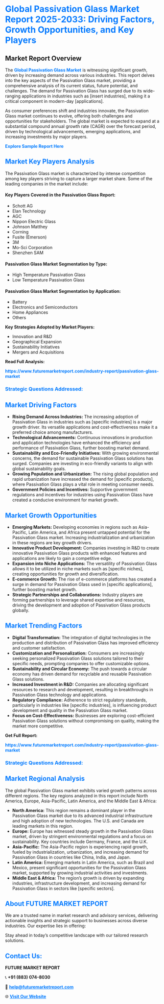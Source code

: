 <h1 style="color: #007BFF;">Global Passivation Glass Market Report 2025-2033: Driving Factors, Growth Opportunities, and Key Players</h1>

<section id="overview">
<h2>Market Report Overview</h2>
<p>The <a href="https://www.futuremarketreport.com/industry-report/passivation-glass-market" style="color: #007BFF; text-decoration: none;"><strong>Global Passivation Glass Market</strong></a> is witnessing significant growth, driven by increasing demand across various industries. This report delves into the key aspects of the Passivation Glass market, providing a comprehensive analysis of its current status, future potential, and challenges. The demand for Passivation Glass has surged due to its wide-ranging applications in industries such as [insert industries], making it a critical component in modern-day [applications].</p>
<p>As consumer preferences shift and industries innovate, the Passivation Glass market continues to evolve, offering both challenges and opportunities for stakeholders. The global market is expected to expand at a substantial compound annual growth rate (CAGR) over the forecast period, driven by technological advancements, emerging applications, and increasing investments by major players.</p>
</section>

<section id="overview">
<p><a href="https://www.futuremarketreport.com/request-sample/reportId=97719" style="color: #007BFF; text-decoration: none;"><strong>Explore Sample Report Here</strong></a></p>
</section>

<section id="key-players">
<h2 style="color: #007BFF;">Market Key Players Analysis</h2>
<p>The Passivation Glass market is characterized by intense competition among key players striving to capture a larger market share. Some of the leading companies in the market include:</p>
<h4>Key Players Covered in the Passivation Glass Report:</h4>
<ul><li>Schott AG</li><li>Elan Technology</li><li>AGC</li><li>Nippon Electric Glass</li><li>Johnson Matthey</li><li>Corning</li><li>Fusite (Emerson)</li><li>3M</li><li>Mo-Sci Corporation</li><li>Shenzhen SAM</li></ul>
<h4>Passivation Glass Market Segmentation by Type:</h4>
<ul><li>High Temperature Passivation Glass</li><li>Low Temperature Passivation Glass</li></ul>

<h4>Passivation Glass Market Segmentation by Application:</h4>
<ul><li>Battery</li><li>Electronics and Semiconductors</li><li>Home Appliances</li><li>Others</li></ul>
<p><strong>Key Strategies Adopted by Market Players:</strong></p>
<ul>
<li>Innovation and R&D</li>
<li>Geographical Expansion</li>
<li>Sustainability Initiatives</li>
<li>Mergers and Acquisitions</li>
</ul>
</section>

<section>
<p><strong>Read Full Analysis: </strong></p><a href="https://www.futuremarketreport.com/industry-report/passivation-glass-market" style="color: #007BFF; text-decoration: none;"><strong>https://www.futuremarketreport.com/industry-report/passivation-glass-market</strong></a>
<h3 style="color: #007BFF;">Strategic Questions Addressed:</h3>
</section>

<section id="driving-factors">
<h2 style="color: #007BFF;">Market Driving Factors</h2>
<ul>
<li><strong>Rising Demand Across Industries:</strong> The increasing adoption of Passivation Glass in industries such as [specific industries] is a major growth driver. Its versatile applications and cost-effectiveness make it a preferred choice among manufacturers.</li>
<li><strong>Technological Advancements:</strong> Continuous innovations in production and application technologies have enhanced the efficiency and performance of Passivation Glass, further boosting market demand.</li>
<li><strong>Sustainability and Eco-Friendly Initiatives:</strong> With growing environmental concerns, the demand for sustainable Passivation Glass solutions has surged. Companies are investing in eco-friendly variants to align with global sustainability goals.</li>
<li><strong>Growing Population and Urbanization:</strong> The rising global population and rapid urbanization have increased the demand for [specific products], where Passivation Glass plays a vital role in meeting consumer needs.</li>
<li><strong>Government Policies and Incentives:</strong> Supportive government regulations and incentives for industries using Passivation Glass have created a conducive environment for market growth.</li>
</ul>
</section>

<section id="growth-opportunities">
<h2 style="color: #007BFF;">Market Growth Opportunities</h2>
<ul>
<li><strong>Emerging Markets:</strong> Developing economies in regions such as Asia-Pacific, Latin America, and Africa present untapped potential for the Passivation Glass market. Increasing industrialization and urbanization in these regions are key growth drivers.</li>
<li><strong>Innovative Product Development:</strong> Companies investing in R&D to create innovative Passivation Glass products with enhanced features and applications are likely to gain a competitive edge.</li>
<li><strong>Expansion into Niche Applications:</strong> The versatility of Passivation Glass allows it to be utilized in niche markets such as [specific niches], creating opportunities for growth and diversification.</li>
<li><strong>E-commerce Growth:</strong> The rise of e-commerce platforms has created a surge in demand for Passivation Glass used in [specific applications], further boosting market growth.</li>
<li><strong>Strategic Partnerships and Collaborations:</strong> Industry players are forming partnerships to leverage shared expertise and resources, driving the development and adoption of Passivation Glass products globally.</li>
</ul>
</section>

<section id="trending-factors">
<h2 style="color: #007BFF;">Market Trending Factors</h2>
<ul>
<li><strong>Digital Transformation:</strong> The integration of digital technologies in the production and distribution of Passivation Glass has improved efficiency and customer satisfaction.</li>
<li><strong>Customization and Personalization:</strong> Consumers are increasingly seeking personalized Passivation Glass solutions tailored to their specific needs, prompting companies to offer customizable options.</li>
<li><strong>Sustainability and Circular Economy:</strong> The push towards a circular economy has driven demand for recyclable and reusable Passivation Glass solutions.</li>
<li><strong>Increased Investment in R&D:</strong> Companies are allocating significant resources to research and development, resulting in breakthroughs in Passivation Glass technology and applications.</li>
<li><strong>Regulatory Compliance:</strong> Adherence to strict regulatory standards, particularly in industries like [specific industries], is influencing product development and quality in the Passivation Glass market.</li>
<li><strong>Focus on Cost-Effectiveness:</strong> Businesses are exploring cost-efficient Passivation Glass solutions without compromising on quality, making the market more competitive.</li>
</ul>
</section>

<section>
<p><strong>Get Full Report: </strong></p><a href="https://www.futuremarketreport.com/industry-report/passivation-glass-market" style="color: #007BFF; text-decoration: none;"><strong>https://www.futuremarketreport.com/industry-report/passivation-glass-market</strong></a>
<h3 style="color: #007BFF;">Strategic Questions Addressed:</h3>
</section>


<section id="regional-analysis">
<h2 style="color: #007BFF;">Market Regional Analysis</h2>
<p>The global Passivation Glass market exhibits varied growth patterns across different regions. The key regions analyzed in this report include North America, Europe, Asia-Pacific, Latin America, and the Middle East & Africa:</p>
<ul>
<li><strong>North America:</strong> This region remains a dominant player in the Passivation Glass market due to its advanced industrial infrastructure and high adoption of new technologies. The U.S. and Canada are leading markets in this region.</li>
<li><strong>Europe:</strong> Europe has witnessed steady growth in the Passivation Glass market, driven by stringent environmental regulations and a focus on sustainability. Key countries include Germany, France, and the U.K.</li>
<li><strong>Asia-Pacific:</strong> The Asia-Pacific region is experiencing rapid growth, fueled by industrialization, urbanization, and increasing demand for Passivation Glass in countries like China, India, and Japan.</li>
<li><strong>Latin America:</strong> Emerging markets in Latin America, such as Brazil and Mexico, present significant opportunities for the Passivation Glass market, supported by growing industrial activities and investments.</li>
<li><strong>Middle East & Africa:</strong> The region’s growth is driven by expanding industries, infrastructure development, and increasing demand for Passivation Glass in sectors like [specific sectors].</li>
</ul>
</section>

<footer>
<h2 style="color: #007BFF;">About FUTURE MARKET REPORT</h2>
<p>We are a trusted name in market research and advisory services, delivering actionable insights and strategic support to businesses across diverse industries. Our expertise lies in offering:</p>

<p>Stay ahead in today’s competitive landscape with our tailored research solutions.</p>

<h2 style="color: #007BFF;">Contact Us:</h2>
<p><strong>FUTURE MARKET REPORT</strong></p>
<p>📞 <strong>+91 (883) 074-8030</strong></p>
<p>📧 <strong><a href="mailto:help@futuremarketreport.com" style="color: #007BFF;">help@futuremarketreport.com</a></strong></p>
<p>🌐 <strong><a href="https://www.futuremarketreport.com/" style="color: #007BFF;">Visit Our Website</a></strong></p>
</footer>